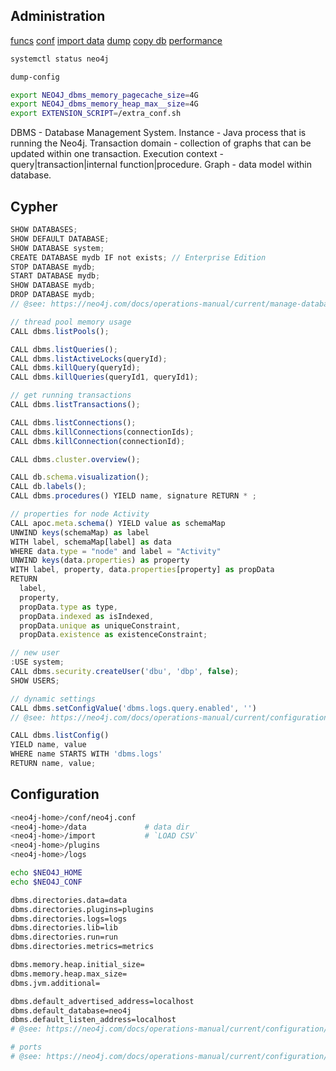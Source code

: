Administration
-

[funcs](https://neo4j.com/docs/operations-manual/current/reference/procedures/)
[conf](https://neo4j.com/docs/operations-manual/current/reference/configuration-settings/)
[import data](https://neo4j.com/docs/operations-manual/current/tools/import/)
[dump](https://neo4j.com/docs/operations-manual/current/tools/dump-load/)
[copy db](https://neo4j.com/docs/operations-manual/current/tools/copy/)
[performance](https://neo4j.com/developer/guide-performance-tuning/)

````sh
systemctl status neo4j

dump-config

export NEO4J_dbms_memory_pagecache_size=4G
export NEO4J_dbms_memory_heap_max__size=4G
export EXTENSION_SCRIPT=/extra_conf.sh
````

DBMS - Database Management System.
Instance -  Java process that is running the Neo4j.
Transaction domain - collection of graphs that can be updated within one transaction.
Execution context - query|transaction|internal function|procedure.
Graph - data model within database.

## Cypher

````js
SHOW DATABASES;
SHOW DEFAULT DATABASE;
SHOW DATABASE system;
CREATE DATABASE mydb IF not exists; // Enterprise Edition
STOP DATABASE mydb;
START DATABASE mydb;
SHOW DATABASE mydb;
DROP DATABASE mydb;
// @see: https://neo4j.com/docs/operations-manual/current/manage-databases/queries/

// thread pool memory usage
CALL dbms.listPools();

CALL dbms.listQueries();
CALL dbms.listActiveLocks(queryId);
CALL dbms.killQuery(queryId);
CALL dbms.killQueries(queryId1, queryId1);

// get running transactions
CALL dbms.listTransactions();

CALL dbms.listConnections();
CALL dbms.killConnections(connectionIds);
CALL dbms.killConnection(connectionId);

CALL dbms.cluster.overview();

CALL db.schema.visualization();
CALL db.labels();
CALL dbms.procedures() YIELD name, signature RETURN * ;

// properties for node Activity
CALL apoc.meta.schema() YIELD value as schemaMap
UNWIND keys(schemaMap) as label
WITH label, schemaMap[label] as data
WHERE data.type = "node" and label = "Activity"
UNWIND keys(data.properties) as property
WITH label, property, data.properties[property] as propData
RETURN
  label,
  property,
  propData.type as type,
  propData.indexed as isIndexed,
  propData.unique as uniqueConstraint,
  propData.existence as existenceConstraint;

// new user
:USE system;
CALL dbms.security.createUser('dbu', 'dbp', false);
SHOW USERS;

// dynamic settings
CALL dbms.setConfigValue('dbms.logs.query.enabled', '')
// @see: https://neo4j.com/docs/operations-manual/current/configuration/dynamic-settings/

CALL dbms.listConfig()
YIELD name, value
WHERE name STARTS WITH 'dbms.logs'
RETURN name, value;
````

## Configuration

````sh
<neo4j-home>/conf/neo4j.conf
<neo4j-home>/data             # data dir
<neo4j-home>/import           # `LOAD CSV`
<neo4j-home>/plugins
<neo4j-home>/logs

echo $NEO4J_HOME
echo $NEO4J_CONF

dbms.directories.data=data
dbms.directories.plugins=plugins
dbms.directories.logs=logs
dbms.directories.lib=lib
dbms.directories.run=run
dbms.directories.metrics=metrics

dbms.memory.heap.initial_size=
dbms.memory.heap.max_size=
dbms.jvm.additional=

dbms.default_advertised_address=localhost
dbms.default_database=neo4j
dbms.default_listen_address=localhost
# @see: https://neo4j.com/docs/operations-manual/current/configuration/connectors/

# ports
# @see: https://neo4j.com/docs/operations-manual/current/configuration/ports/

````
